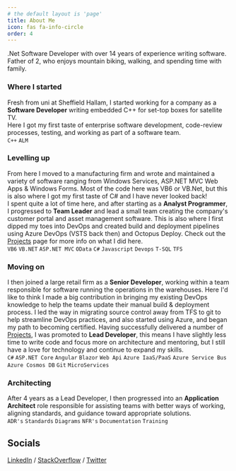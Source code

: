 ```yaml
---
# the default layout is 'page'
title: About Me
icon: fas fa-info-circle
order: 4
---
```


<link rel="stylesheet" href="https://cdnjs.cloudflare.com/ajax/libs/font-awesome/5.15.3/css/all.min.css"/>

.Net Software Developer with over 14 years of experience writing software.  
Father of 2, who enjoys mountain biking, walking, and spending time with family.

### <i class="fas fa-fw fa-baby"></i> Where I started
Fresh from uni at Sheffield Hallam, I started working for a company as a **Software Developer** writing embedded C++ for set-top boxes for satellite TV.  
Here I got my first taste of enterprise software development, code-review processes, testing, and working as part of a software team.  
`C++` `ALM`

### <i class="fas fa-fw fa-user-tie"></i> Levelling up
From here I moved to a manufacturing firm and wrote and maintained a variety of software ranging from Windows Services, ASP.NET MVC Web Apps & Windows Forms. Most of the code here was VB6 or VB.Net, but this is also where I got my first taste of C# and I have never looked back!  
I spent quite a lot of time here, and after starting as a **Analyst Programmer**, I progressed to **Team Leader** and lead a small team creating the company's customer portal and asset management software.
This is also where I first dipped my toes into DevOps and created build and deployment pipelines using Azure DevOps (VSTS back then) and Octopus Deploy.
Check out the [Projects](/projects) page for more info on what I did here.  
`VB6` `VB.NET` `ASP.NET MVC` `OData` `C#` `Javascript` `Devops` `T-SQL` `TFS`

### <i class="fas fa-fw fa-medal"></i> Moving on
I then joined a large retail firm as a **Senior Developer**, working within a team responsible for software running the operations in the warehouses. Here I'd like to think I made a big contribution in bringing my existing DevOps knowledge to help the teams update their manual build & deployment process. 
I led the way in migrating source control away from TFS to git to help streamline DevOps practices, and also started using Azure, and began my path to becoming certified.
Having successfully delivered a number of [Projects](/projects), I was promoted to **Lead Developer**, this means I have slightly less time to write code and focus more on architecture and mentoring, but I still have a love for technology and continue to expand my skills.  
`C#` `ASP.NET Core` `Angular` `Blazor` `Web Api` `Azure IaaS/PaaS` `Azure Service Bus` `Azure Cosmos DB` `Git` `MicroServices`

### <i class="fas fa-fw fa-university"></i> Architecting
After 4 years as a Lead Developer, I then progressed into an **Application Architect** role responsible for assisting teams with better ways of working, aligning standards, and guidance toward appropriate solutions.  
`ADR's` `Standards` `Diagrams` `NFR's` `Documentation` `Training`

## Socials

<i class="fab fa-fw fa-linkedin-in"></i> [LinkedIn](https://www.linkedin.com/in/philip-reed) / <i class="fab fa-fw fa-stack-overflow"></i> [StackOverflow](https://stackoverflow.com/users/2064829/philreed) / <i class="fab fa-fw fa-twitter"></i> [Twitter](https://twitter.com/philip_reed)
